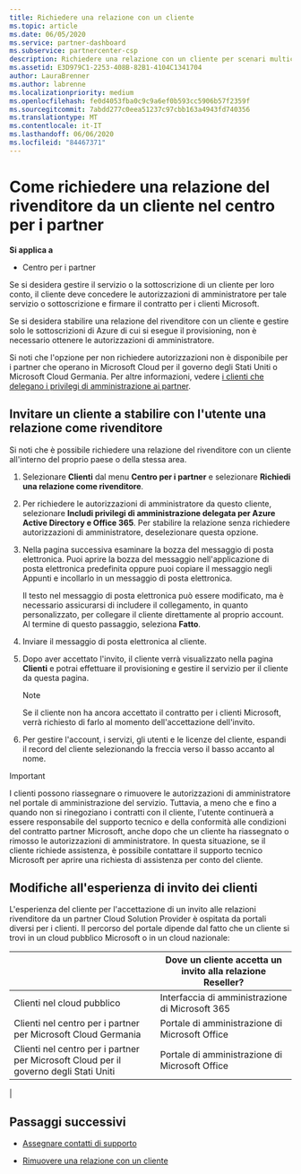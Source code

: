 ```yaml
---
title: Richiedere una relazione con un cliente
ms.topic: article
ms.date: 06/05/2020
ms.service: partner-dashboard
ms.subservice: partnercenter-csp
description: Richiedere una relazione con un cliente per scenari multicanale e multicanale o se è necessario ripristinare i privilegi amministrativi delegati per un cliente.
ms.assetid: E3D979C1-2253-408B-82B1-4104C1341704
author: LauraBrenner
ms.author: labrenne
ms.localizationpriority: medium
ms.openlocfilehash: fe0d4053fba0c9c9a6ef0b593cc5906b57f2359f
ms.sourcegitcommit: 7abdd277c0eea51237c97cbb163a4943fd740356
ms.translationtype: MT
ms.contentlocale: it-IT
ms.lasthandoff: 06/06/2020
ms.locfileid: "84467371"
---
```

# <a name="how-to-request-a-reseller-relationship-from-a-customer-in-partner-center"></a>Come richiedere una relazione del rivenditore da un cliente nel centro per i partner

**Si applica a**

- Centro per i partner

Se si desidera gestire il servizio o la sottoscrizione di un cliente per loro conto, il cliente deve concedere le autorizzazioni di amministratore per tale servizio o sottoscrizione e firmare il contratto per i clienti Microsoft.

Se si desidera stabilire una relazione del rivenditore con un cliente e gestire solo le sottoscrizioni di Azure di cui si esegue il provisioning, non è necessario ottenere le autorizzazioni di amministratore.

Si noti che l'opzione per non richiedere autorizzazioni non è disponibile per i partner che operano in Microsoft Cloud per il governo degli Stati Uniti o Microsoft Cloud Germania. Per altre informazioni, vedere [i clienti che delegano i privilegi di amministrazione ai partner](https://docs.microsoft.com/partner-center/customers_revoke_admin_privileges).

## <a name="invite-a-customer-to-establish-a-reseller-relationship-with-you"></a>Invitare un cliente a stabilire con l'utente una relazione come rivenditore

Si noti che è possibile richiedere una relazione del rivenditore con un cliente all'interno del proprio paese o della stessa area.

1. Selezionare **Clienti** dal menu **Centro per i partner** e selezionare **Richiedi una relazione come rivenditore**.

2. Per richiedere le autorizzazioni di amministratore da questo cliente, selezionare **Includi privilegi di amministrazione delegata per Azure Active Directory e Office 365**. Per stabilire la relazione senza richiedere autorizzazioni di amministratore, deselezionare questa opzione.

3. Nella pagina successiva esaminare la bozza del messaggio di posta elettronica. Puoi aprire la bozza del messaggio nell'applicazione di posta elettronica predefinita oppure puoi copiare il messaggio negli Appunti e incollarlo in un messaggio di posta elettronica.

   Il testo nel messaggio di posta elettronica può essere modificato, ma è necessario assicurarsi di includere il collegamento, in quanto personalizzato, per collegare il cliente direttamente al proprio account. Al termine di questo passaggio, seleziona **Fatto**.

4. Inviare il messaggio di posta elettronica al cliente.

5. Dopo aver accettato l'invito, il cliente verrà visualizzato nella pagina **Clienti** e potrai effettuare il provisioning e gestire il servizio per il cliente da questa pagina.

   > [!NOTE]
   > Se il cliente non ha ancora accettato il contratto per i clienti Microsoft, verrà richiesto di farlo al momento dell'accettazione dell'invito. 

6. Per gestire l'account, i servizi, gli utenti e le licenze del cliente, espandi il record del cliente selezionando la freccia verso il basso accanto al nome.

> [!IMPORTANT]  
> I clienti possono riassegnare o rimuovere le autorizzazioni di amministratore nel portale di amministrazione del servizio. Tuttavia, a meno che e fino a quando non si rinegoziano i contratti con il cliente, l'utente continuerà a essere responsabile del supporto tecnico e della conformità alle condizioni del contratto partner Microsoft, anche dopo che un cliente ha riassegnato o rimosso le autorizzazioni di amministratore. In questa situazione, se il cliente richiede assistenza, è possibile contattare il supporto tecnico Microsoft per aprire una richiesta di assistenza per conto del cliente.

## <a name="changes-to-the-customer-invitation-experience"></a>Modifiche all'esperienza di invito dei clienti

L'esperienza del cliente per l'accettazione di un invito alle relazioni rivenditore da un partner Cloud Solution Provider è ospitata da portali diversi per i clienti. Il percorso del portale dipende dal fatto che un cliente si trovi in un cloud pubblico Microsoft o in un cloud nazionale:

|  | Dove un cliente accetta un invito alla relazione Reseller? |
|---------|---------
| Clienti nel cloud pubblico | Interfaccia di amministrazione di Microsoft 365 |
| Clienti nel centro per i partner per Microsoft Cloud Germania | Portale di amministrazione di Microsoft Office |
| Clienti nel centro per i partner per Microsoft Cloud per il governo degli Stati Uniti | Portale di amministrazione di Microsoft Office |
|

## <a name="next-steps"></a>Passaggi successivi

- [Assegnare contatti di supporto](assign-support-contacts.md)

- [Rimuovere una relazione con un cliente](remove-a-relationship.md)
